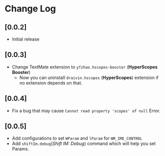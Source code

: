 # Change Log

## [0.0.2]

- Initial release

## [0.0.3]

- Change TextMate extension to `yfzhao.hscopes-booster` (**HyperScopes Booster**)
    - Now you can uninstall `draivin.hscopes` (**HyperScopes**) extension if no extension depends on that.

## [0.0.4]

- Fix a bug that may cause `Cannot read property 'scopes' of null` Error.

## [0.0.5]

- Add configurations to set `WParam` and `lParam` for `WM_IME_CONTROL`
- Add `shiftIm.debug`(*Shift IM: Debug*) command which will help you set Params.

